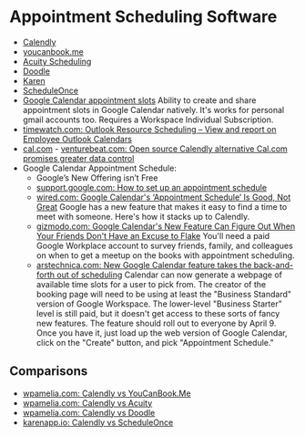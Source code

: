 # Appointment Scheduling Software
- [Calendly](https://calendly.com/)
- [youcanbook.me](https://youcanbook.me/)
- [Acuity Scheduling](https://acuityscheduling.com/)
- [Doodle](https://doodle.com/)
- [Karen](https://karenapp.io)
- [ScheduleOnce](https://www.oncehub.com/scheduleonce)
- [Google Calendar appointment slots](https://support.google.com/calendar/answer/190998) Ability to create and share appointment slots in Google Calendar natively. It's works for personal gmail accounts too. Requires a Workspace Individual Subscription.
- [timewatch.com: Outlook Resource Scheduling – View and report on Employee Outlook Calendars](https://www.timewatch.com/outlook-resource-scheduling/)
- [cal.com](https://cal.com/) - [venturebeat.com: Open source Calendly alternative Cal.com promises greater data control](https://venturebeat.com/2021/12/21/open-source-calendly-alternative-cal-com-promises-greater-data-control/)
- Google Calendar Appointment Schedule: 
    - Google’s New Offering isn’t Free
    - [support.google.com: How to set up an appointment schedule](https://support.google.com/google-workspace-individual/answer/10729749)
    - [wired.com: Google Calendar's ‘Appointment Schedule’ Is Good, Not Great](https://www.wired.com/story/calendly-google-calendar-appointment-schedule/) Google has a new feature that makes it easy to find a time to meet with someone. Here's how it stacks up to Calendly.
    - [gizmodo.com: Google Calendar's New Feature Can Figure Out When Your Friends Don't Have an Excuse to Flake](https://gizmodo.com/google-calendar-debuts-appointment-schedule-feature-1848715533) You'll need a paid Google Workplace account to survey friends, family, and colleagues on when to get a meetup on the books with appointment scheduling.
    - [arstechnica.com: New Google Calendar feature takes the back-and-forth out of scheduling](https://arstechnica.com/gadgets/2022/03/google-calendar-now-lets-paid-users-create-a-booking-page-website/) Calendar can now generate a webpage of available time slots for a user to pick from. The creator of the booking page will need to be using at least the "Business Standard" version of Google Workspace. The lower-level "Business Starter" level is still paid, but it doesn't get access to these sorts of fancy new features. The feature should roll out to everyone by April 9. Once you have it, just load up the web version of Google Calendar, click on the "Create" button, and pick "Appointment Schedule."

## Comparisons
- [wpamelia.com: Calendly vs YouCanBook.Me](https://wpamelia.com/calendly-vs-youcanbook-me/)
- [wpamelia.com: Calendly vs Acuity](https://wpamelia.com/calendly-vs-acuity/)
- [wpamelia.com: Calendly vs Doodle](https://wpamelia.com/calendly-vs-doodle/)
- [karenapp.io: Calendly vs ScheduleOnce](https://karenapp.io/articles/calendly-vs-scheduleonce/)
